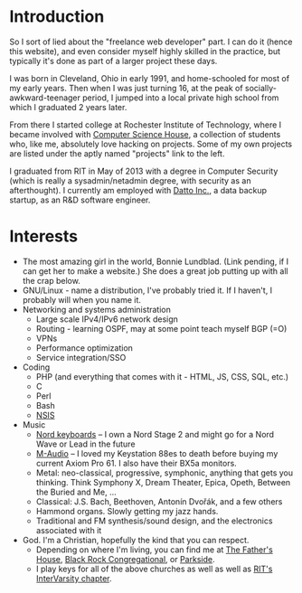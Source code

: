 Introduction
============

So I sort of lied about the "freelance web developer" part. I can do it (hence this website), and even consider myself highly skilled in the practice, but typically it's done as part of a larger project these days.

I was born in Cleveland, Ohio in early 1991, and home-schooled for most of my early years. Then when I was just turning 16, at the peak of socially-awkward-teenager period, I jumped into a local private high school from which I graduated 2 years later.

From there I started college at Rochester Institute of Technology, where I became involved with [Computer Science House](http://www.csh.rit.edu/), a collection of students who, like me, absolutely love hacking on projects. Some of my own projects are listed under the aptly named "projects" link to the left.

I graduated from RIT in May of 2013 with a degree in Computer Security (which is really a sysadmin/netadmin degree, with security as an afterthought). I currently am employed with [Datto Inc.](http://dattobackup.com/), a data backup startup, as an R&D software engineer.
	
Interests
=========

* The most amazing girl in the world, Bonnie Lundblad. (Link pending, if I can get her to make a website.) She does a great job putting up with all the crap below.
* GNU/Linux - name a distribution, I've probably tried it. If I haven't, I probably will when you name it.
* Networking and systems administration
	* Large scale IPv4/IPv6 network design
	* Routing - learning OSPF, may at some point teach myself BGP (=O)
	* VPNs
	* Performance optimization
	* Service integration/SSO
* Coding
	* PHP (and everything that comes with it - HTML, JS, CSS, SQL, etc.)
	* C
	* Perl
	* Bash
	* [NSIS](http://nsis.sourceforge.net/)
* Music
	* [Nord keyboards](http://www.nordkeyboards.com/) &ndash; I own a Nord Stage 2 and might go for a Nord Wave or Lead in the future
	* [M-Audio](http://www.m-audio.com/) &ndash; I loved my Keystation 88es to death before buying my current Axiom Pro 61. I also have their BX5a monitors.
	* Metal: neo-classical, progressive, symphonic, anything that gets you thinking. Think Symphony X, Dream Theater, Epica, Opeth, Between the Buried and Me, ...
	* Classical: J.S. Bach, Beethoven, Antonín Dvořák, and a few others
	* Hammond organs. Slowly getting my jazz hands.
	* Traditional and FM synthesis/sound design, and the electronics associated with it
* God. I'm a Christian, hopefully the kind that you can respect.
	* Depending on where I'm living, you can find me at [The Father's House](http://www.tfhny.org/), [Black Rock Congregational](http://www.brcc.org/), or [Parkside](http://www.parksidechurch.com/).
	* I play keys for all of the above churches as well as well as [RIT's InterVarsity chapter](http://www.rit.edu/ivcf/).
